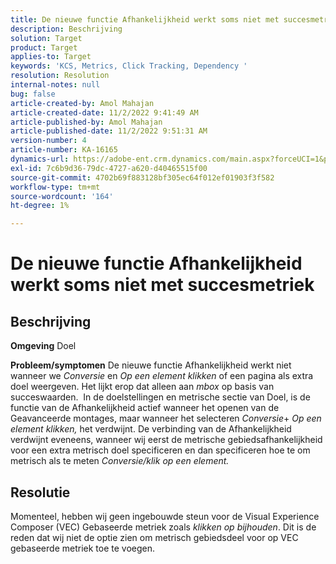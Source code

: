 ```yaml
---
title: De nieuwe functie Afhankelijkheid werkt soms niet met succesmetriek
description: Beschrijving
solution: Target
product: Target
applies-to: Target
keywords: 'KCS, Metrics, Click Tracking, Dependency '
resolution: Resolution
internal-notes: null
bug: false
article-created-by: Amol Mahajan
article-created-date: 11/2/2022 9:41:49 AM
article-published-by: Amol Mahajan
article-published-date: 11/2/2022 9:51:31 AM
version-number: 4
article-number: KA-16165
dynamics-url: https://adobe-ent.crm.dynamics.com/main.aspx?forceUCI=1&pagetype=entityrecord&etn=knowledgearticle&id=cc51a58e-925a-ed11-9561-6045bd006a22
exl-id: 7c6b9d36-79dc-4727-a620-d40465515f00
source-git-commit: 4702b69f883128bf305ec64f012ef01903f3f582
workflow-type: tm+mt
source-wordcount: '164'
ht-degree: 1%

---
```


# De nieuwe functie Afhankelijkheid werkt soms niet met succesmetriek

## Beschrijving

<b>Omgeving</b>
Doel


<b>Probleem/symptomen</b>
De nieuwe functie Afhankelijkheid werkt niet wanneer we *Conversie* en *Op een element klikken* of een pagina als extra doel weergeven. Het lijkt erop dat alleen aan *mbox* op basis van succeswaarden. 
In de doelstellingen en metrische sectie van Doel, is de functie van de Afhankelijkheid actief wanneer het openen van de Geavanceerde montages, maar wanneer het selecteren *Conversie*+ *Op een element klikken,* het verdwijnt. De verbinding van de Afhankelijkheid verdwijnt eveneens, wanneer wij eerst de metrische gebiedsafhankelijkheid voor een extra metrisch doel specificeren en dan specificeren hoe te om metrisch als te meten *Conversie/klik op een element.*


## Resolutie


Momenteel, hebben wij geen ingebouwde steun voor de Visual Experience Composer (VEC) Gebaseerde metriek zoals *klikken op bijhouden*. Dit is de reden dat wij niet de optie zien om metrisch gebiedsdeel voor op VEC gebaseerde metriek toe te voegen.
